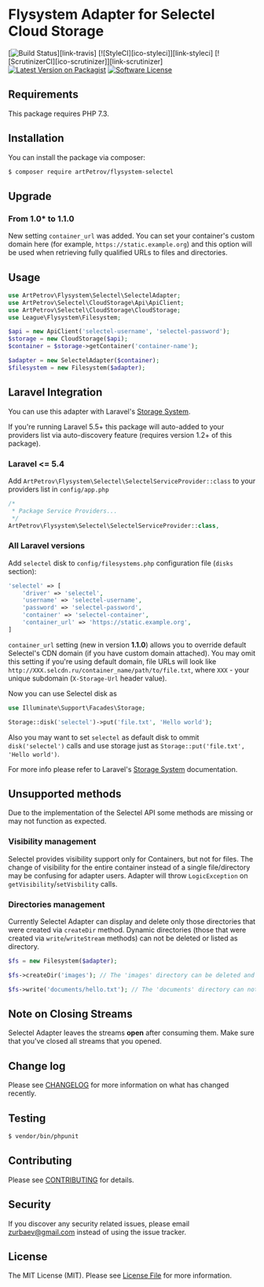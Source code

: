 # Flysystem Adapter for Selectel Cloud Storage

[![Build Status][ico-travis]][link-travis]
[![StyleCI][ico-styleci]][link-styleci]
[![ScrutinizerCI][ico-scrutinizer]][link-scrutinizer]
[![Latest Version on Packagist][ico-version]][link-packagist]
[![Software License][ico-license]](LICENSE.md)

## Requirements
This package requires PHP 7.3.

## Installation

You can install the package via composer:

``` bash
$ composer require artPetrov/flysystem-selectel
```

## Upgrade

### From 1.0* to 1.1.0
New setting `container_url` was added. You can set your container's custom domain here (for example, `https://static.example.org`) and this option will be used when retrieving fully qualified URLs to files and directories.

## Usage

``` php
use ArtPetrov\Flysystem\Selectel\SelectelAdapter;
use ArtPetrov\Selectel\CloudStorage\Api\ApiClient;
use ArtPetrov\Selectel\CloudStorage\CloudStorage;
use League\Flysystem\Filesystem;

$api = new ApiClient('selectel-username', 'selectel-password');
$storage = new CloudStorage($api);
$container = $storage->getContainer('container-name');

$adapter = new SelectelAdapter($container);
$filesystem = new Filesystem($adapter);
```

## Laravel Integration

You can use this adapter with Laravel's [Storage System](https://laravel.com/docs/5.5/filesystem).

If you're running Laravel 5.5+ this package will auto-added to your providers list via auto-discovery feature (requires version 1.2+ of this package).

### Laravel <= 5.4
Add `ArtPetrov\Flysystem\Selectel\SelectelServiceProvider::class` to your providers list in `config/app.php`

```php
/*
 * Package Service Providers...
 */
ArtPetrov\Flysystem\Selectel\SelectelServiceProvider::class,
```

### All Laravel versions
Add `selectel` disk to `config/filesystems.php` configuration file (`disks` section):

```php
'selectel' => [
    'driver' => 'selectel',
    'username' => 'selectel-username',
    'password' => 'selectel-password',
    'container' => 'selectel-container',
    'container_url' => 'https://static.example.org',
]
```

`container_url` setting (new in version **1.1.0**) allows you to override default Selectel's CDN domain (if you have custom domain attached). You may omit this setting if you're using default domain, file URLs will look like `http://XXX.selcdn.ru/container_name/path/to/file.txt`, where `XXX` - your unique subdomain (`X-Storage-Url` header value).

Now you can use Selectel disk as

```php
use Illuminate\Support\Facades\Storage;

Storage::disk('selectel')->put('file.txt', 'Hello world');
```

Also you may want to set `selectel` as default disk to ommit `disk('selectel')` calls and use storage just as `Storage::put('file.txt', 'Hello world')`.

For more info please refer to Laravel's [Storage System](https://laravel.com/docs/5.4/filesystem) documentation.

## Unsupported methods
Due to the implementation of the Selectel API some methods are missing or may not function as expected.

### Visibility management
Selectel provides visibility support only for Containers, but not for files. The change of visibility for the entire container instead of a single file/directory may be confusing for adapter users. Adapter will throw `LogicException` on `getVisibility`/`setVisbility` calls.

### Directories management
Currently Selectel Adapter can display and delete only those directories that were created via `createDir` method. Dynamic directories (those that were created via `write`/`writeStream` methods) can not be deleted or listed as directory.

```php
$fs = new Filesystem($adapter);

$fs->createDir('images'); // The 'images' directory can be deleted and will be listed as 'dir' in the results of `$fs->listContents()`.

$fs->write('documents/hello.txt'); // The 'documents' directory can not be deleted and won't be listed in the results of `$fs->listContents()`.
```

## Note on Closing Streams
Selectel Adapter leaves the streams **open** after consuming them. Make sure that you've closed all streams that you opened.

## Change log
Please see [CHANGELOG](CHANGELOG.md) for more information on what has changed recently.

## Testing
``` bash
$ vendor/bin/phpunit
```

## Contributing
Please see [CONTRIBUTING](CONTRIBUTING.md) for details.

## Security
If you discover any security related issues, please email zurbaev@gmail.com instead of using the issue tracker.

## License
The MIT License (MIT). Please see [License File](LICENSE.md) for more information.

[ico-version]: https://poser.pugx.org/ArtPetrov/flysystem-selectel/version?format=flat
[ico-license]: https://poser.pugx.org/ArtPetrov/flysystem-selectel/license?format=flat
[ico-travis]: https://api.travis-ci.org/ArtPetrov/flysystem-selectel.svg?branch=master

[link-packagist]: https://packagist.org/packages/ArtPetrov/flysystem-selectel
[link-author]: https://github.com/tzurbaev

